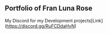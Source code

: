 ## Portfolio of Fran Luna Rose


My Discord for my Development projects[Link] (https://discord.gg/RuFCDdaHyN)

